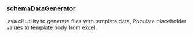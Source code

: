 ### schemaDataGenerator

java cli utility to generate files with template data, Populate placeholder values to template body from excel.